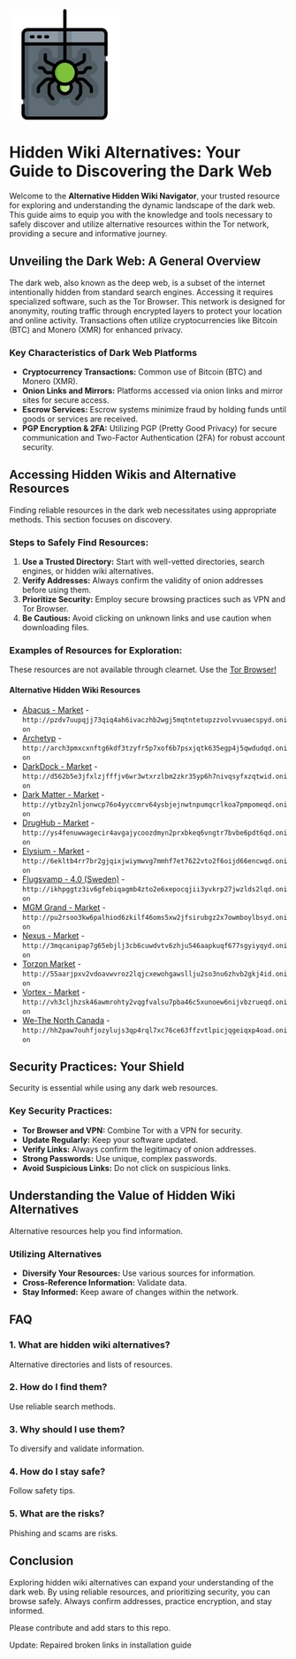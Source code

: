 <img src="/scr/trace.webp" width="200">

# Hidden Wiki Alternatives: Your Guide to Discovering the Dark Web

Welcome to the **Alternative Hidden Wiki Navigator**, your trusted resource for exploring and understanding the dynamic landscape of the dark web. This guide aims to equip you with the knowledge and tools necessary to safely discover and utilize alternative resources within the Tor network, providing a secure and informative journey.

## Unveiling the Dark Web: A General Overview

The dark web, also known as the deep web, is a subset of the internet intentionally hidden from standard search engines. Accessing it requires specialized software, such as the Tor Browser. This network is designed for anonymity, routing traffic through encrypted layers to protect your location and online activity. Transactions often utilize cryptocurrencies like Bitcoin (BTC) and Monero (XMR) for enhanced privacy.

### Key Characteristics of Dark Web Platforms
*   **Cryptocurrency Transactions:** Common use of Bitcoin (BTC) and Monero (XMR).
*   **Onion Links and Mirrors:** Platforms accessed via onion links and mirror sites for secure access.
*   **Escrow Services:** Escrow systems minimize fraud by holding funds until goods or services are received.
*   **PGP Encryption & 2FA:** Utilizing PGP (Pretty Good Privacy) for secure communication and Two-Factor Authentication (2FA) for robust account security.

## Accessing Hidden Wikis and Alternative Resources

Finding reliable resources in the dark web necessitates using appropriate methods. This section focuses on discovery.

### Steps to Safely Find Resources:
1.  **Use a Trusted Directory:** Start with well-vetted directories, search engines, or hidden wiki alternatives.
2.  **Verify Addresses:** Always confirm the validity of onion addresses before using them.
3.  **Prioritize Security:** Employ secure browsing practices such as VPN and Tor Browser.
4.  **Be Cautious:** Avoid clicking on unknown links and use caution when downloading files.

### Examples of Resources for Exploration:

These resources are not available through clearnet. Use the [Tor Browser!](https://www.torproject.org/download/)

#### Alternative Hidden Wiki Resources
*   [Abacus - Market](http://pzdv7uupqjj73qiq4ah6ivaczhb2wgj5mqtntetupzzvolvvuaecspyd.onion) - `http://pzdv7uupqjj73qiq4ah6ivaczhb2wgj5mqtntetupzzvolvvuaecspyd.onion`
*   [Archetyp](@archetyp) - `http://arch3pmxcxnftg6kdf3tzyfr5p7xof6b7psxjqtk635egp4j5qwdudqd.onion`
*   [DarkDock - Market](http://d562b5e3jfxlzjfffjv6wr3wtxrzlbm2zkr35yp6h7nivqsyfxzqtwid.onion) - `http://d562b5e3jfxlzjfffjv6wr3wtxrzlbm2zkr35yp6h7nivqsyfxzqtwid.onion`
*   [Dark Matter - Market](http://ytbzy2nljonwcp76o4yyccmrv64ysbjejnwtnpumqcrlkoa7pmpomeqd.onion) - `http://ytbzy2nljonwcp76o4yyccmrv64ysbjejnwtnpumqcrlkoa7pmpomeqd.onion`
*   [DrugHub - Market](http://ys4fenuwwagecir4avgajycoozdmyn2prxbkeq6vngtr7bvbe6pdt6qd.onion) - `http://ys4fenuwwagecir4avgajycoozdmyn2prxbkeq6vngtr7bvbe6pdt6qd.onion`
*   [Elysium - Market](http://6ekltb4rr7br2gjqixjwiymwvg7mmhf7et7622vto2f6oijd66encwqd.onion) - `http://6ekltb4rr7br2gjqixjwiymwvg7mmhf7et7622vto2f6oijd66encwqd.onion`
*   [Flugsvamp - 4.0 (Sweden)](http://ikhpggtz3iv6gfebiqagmb4zto2e6xepocqjii3yvkrp27jwzlds2lqd.onion) - `http://ikhpggtz3iv6gfebiqagmb4zto2e6xepocqjii3yvkrp27jwzlds2lqd.onion`
*   [MGM Grand - Market](http://pu2rsoo3kw6palhiod6zkilf46oms5xw2jfsirubgz2x7owmboylbsyd.onion) - `http://pu2rsoo3kw6palhiod6zkilf46oms5xw2jfsirubgz2x7owmboylbsyd.onion`
*   [Nexus - Market](http://3mqcanipap7g65ebjlj3cb6cuwdvtv6zhju546aapkuqf677sgyiyqyd.onion) - `http://3mqcanipap7g65ebjlj3cb6cuwdvtv6zhju546aapkuqf677sgyiyqyd.onion`
*   [Torzon Market](http://55aarjpxv2vdoavwvroz2lqjcxewohgawsllju2so3nu6zhvb2gkj4id.onion) - `http://55aarjpxv2vdoavwvroz2lqjcxewohgawsllju2so3nu6zhvb2gkj4id.onion`
*   [Vortex - Market](http://vh3cljhzsk46awmrohty2vqgfvalsu7pba46c5xunoew6nijvbzrueqd.onion) - `http://vh3cljhzsk46awmrohty2vqgfvalsu7pba46c5xunoew6nijvbzrueqd.onion`
*   [We-The North Canada](http://hh2paw7ouhfjozylujs3qp4rql7xc76ce63ffzvtlpicjqgeiqxp4oad.onion) - `http://hh2paw7ouhfjozylujs3qp4rql7xc76ce63ffzvtlpicjqgeiqxp4oad.onion`

## Security Practices: Your Shield

Security is essential while using any dark web resources.

### Key Security Practices:
*   **Tor Browser and VPN:** Combine Tor with a VPN for security.
*   **Update Regularly:** Keep your software updated.
*   **Verify Links:** Always confirm the legitimacy of onion addresses.
*   **Strong Passwords:** Use unique, complex passwords.
*   **Avoid Suspicious Links:** Do not click on suspicious links.

## Understanding the Value of Hidden Wiki Alternatives

Alternative resources help you find information.

### Utilizing Alternatives
*   **Diversify Your Resources:** Use various sources for information.
*   **Cross-Reference Information:** Validate data.
*   **Stay Informed:** Keep aware of changes within the network.

## FAQ

### 1. What are hidden wiki alternatives?
Alternative directories and lists of resources.

### 2. How do I find them?
Use reliable search methods.

### 3. Why should I use them?
To diversify and validate information.

### 4. How do I stay safe?
Follow safety tips.

### 5. What are the risks?
Phishing and scams are risks.

## Conclusion

Exploring hidden wiki alternatives can expand your understanding of the dark web. By using reliable resources, and prioritizing security, you can browse safely. Always confirm addresses, practice encryption, and stay informed.

Please contribute and add stars to this repo.









Update: Repaired broken links in installation guide